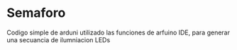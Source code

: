 # Semaforo

Codigo simple de arduni utilizado las funciones de arfuino IDE, para generar una secuancia de ilumniacion LEDs


